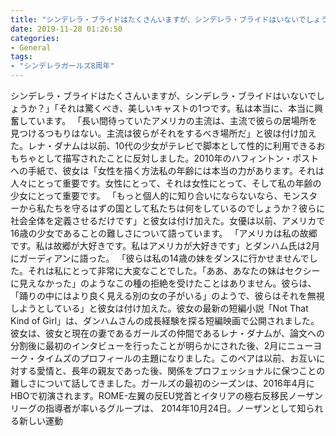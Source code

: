 ```yaml
---
title: "シンデレラ・ブライドはたくさんいますが、シンデレラ・ブライドはいないでしょうか？"
date: 2019-11-28 01:26:50
categories:
- General
tags:
- "シンデレラガールズ8周年"
---
```


シンデレラ・ブライドはたくさんいますが、シンデレラ・ブライドはいないでしょうか？」「それは驚くべき、美しいキャストの1つです。私は本当に、本当に興奮しています。 「長い間待っていたアメリカの主流は、主流で彼らの居場所を見つけるつもりはない。主流は彼らがそれをするべき場所だ」と彼は付け加えた。レナ・ダナムは以前、10代の少女がテレビで脚本として性的に利用できるおもちゃとして描写されたことに反対しました。2010年のハフィントン・ポストへの手紙で、彼女は「女性を描く方法私の年齢には本当の力があります。それは人々にとって重要です。女性にとって、それは女性にとって、そして私の年齢の少女にとって重要です。 「もっと個人的に知り合いにならないなら、モンスターから私たちを守るはずの国として私たちは何をしているのでしょうか？彼らに社会全体を定義させるだけです」と彼女は付け加えた。女優は以前、アメリカで16歳の少女であることの難しさについて語っています。 「アメリカは私の故郷です。私は故郷が大好きです。私はアメリカが大好きです」とダンハム氏は2月にガーディアンに語った。 「彼らは私の14歳の妹をダンスに行かせませんでした。それは私にとって非常に大変なことでした。「ああ、あなたの妹はセクシーに見えなかった」のようなこの種の拒絶を受けたことはありません。彼らは、「踊りの中にはより良く見える別の女の子がいる」のようで、彼らはそれを無視しようとしている」と彼女は付け加えた。彼女の最新の短編小説「Not That Kind of Girl」は、ダンハムさんの成長経験を探る短編映画で公開されました。彼女は、彼女と現在の妻であるガールズの仲間であるレナ・ダナムが、論文への分割後に最初のインタビューを行ったことが明らかにされた後、2月にニューヨーク・タイムズのプロフィールの主題になりました。このペアは以前、お互いに対する愛情と、長年の親友であった後、関係をプロフェッショナルに保つことの難しさについて話してきました。ガールズの最初のシーズンは、2016年4月にHBOで初演されます。ROME-左翼の反EU党首とイタリアの極右反移民ノーザンリーグの指導者が率いるグループは、 2014年10月24日。ノーザンとして知られる新しい運動
